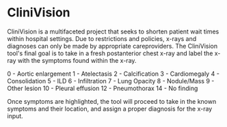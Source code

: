 # CliniVision

CliniVision is a multifaceted project that seeks to shorten patient wait times within hospital settings.
Due to restrictions and policies, x-rays and diagnoses can only be made by appropriate careproviders.
The CliniVision tool's final goal is to take in a fresh postanterior chest x-ray and label the x-ray with the symptoms found within the x-ray.

0 - Aortic enlargement
1 - Atelectasis
2 - Calcification
3 - Cardiomegaly
4 - Consolidation
5 - ILD
6 - Infiltration
7 - Lung Opacity
8 - Nodule/Mass
9 - Other lesion
10 - Pleural effusion
12 - Pneumothorax
14 - No finding

Once symptoms are highlighted, the tool will proceed to take in the known symptoms and their location, and assign a proper diagnosis for the x-ray input.
